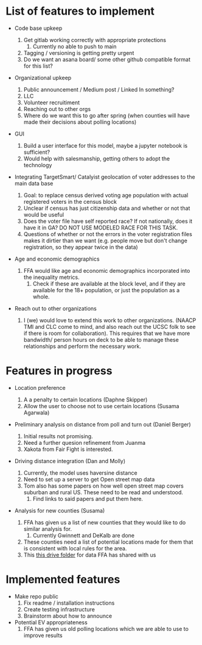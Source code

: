 # List of features to implement

* Code base upkeep 
    1. Get gitlab working correctly with appropriate protections
        1. Currently no able to push to main
    1. Tagging / versioning is getting pretty urgent
    1. Do we want an asana board/ some other github compatible format for this list?

* Organizational upkeep
    1. Public announcement / Medium post / Linked In something?
    1. LLC
    1. Volunteer recruitiment
    1. Reaching out to other orgs
    1. Where do we want this to go after spring (when counties will have made their decisions about polling locations)

* GUI
    1. Build a user interface for this model, maybe a jupyter notebook is sufficient?
    1. Would help with salesmanship, getting others to adopt the technology

* Integrating TargetSmart/ Catalyist geolocation of voter addresses to the main data base 
    1. Goal: to replace census derived voting age population with actual registered voters in the census block
    1. Unclear if census has just citizenship data and whether or not that would be useful
    1. Does the voter file have self reported race? If not nationally, does it have it in GA? DO NOT USE MODELED RACE FOR THIS TASK.
    1. Questions of whether or not the errors in the voter registration files makes it dirtier than we want (e.g. people move but don't change registration, so they appear twice in the data)

* Age and economic demographics
    1. FFA would like age and economic demographics incorporated into the inequality metrics. 
        1. Check if these are available at the block level, and if they are available for the 18+ population, or just the population as a whole. 

* Reach out to other organizations
    1. I (we) would love to extend this work to other organizations. (NAACP TMI and CLC come to mind, and also reach out the UCSC folk to see if there is room for collaboration). This requires that we have more bandwidth/ person hours on deck to be able to manage these relationships and perform the necessary work.

# Features in progress
* Location preference
    1.  A a penalty to certain locations (Daphne Skipper)
    1. Allow the user to choose not to use certain locations (Susama Agarwala) 

* Preliminary analysis on distance from poll and turn out (Daniel Berger)
    1. Initial results not promising.
    1. Need a further quesion refinement from Juanma
    1. Xakota from Fair Fight is interested.

* Driving distance integration (Dan and Molly)
    1. Currently, the model uses haversine distance
    1. Need to set up a server to get Open street map data
    1. Tom also has some papers on how well open street map covers suburban and rural US. These need to be read and understood. 
        1. Find links to said papers and put them here. 

* Analysis for new counties (Susama)
    1. FFA has given us a list of new counties that they would like to do similar analysis for. 
        1. Currently Gwinnett and DeKalb are done
    1. These counties need a list of potential locations made for them that is consistent with local rules for the area.
    1. This [this drive folder](https://drive.google.com/drive/folders/1gQ2LzREbuyhiO-KhufFYiFRh47iwFJaJ?usp=drive_link) for data FFA has shared with us
# Implemented features
* Make repo public
    1. Fix readme / installation instructions
    1. Create testing infrastructure 
    1. Brainstorm about how to announce 
* Potential EV appropriateness 
    1. FFA has given us old polling locations which we are able to use to improve results

